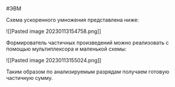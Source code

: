 #ЭВМ 

Схема ускоренного умножения представлена ниже:

![[Pasted image 20230113154758.png]]

Формирователь частичных произведений можно реализовать с помощью мультиплексора и маленькой схемы:

![[Pasted image 20230113155024.png]]

Таким образом по анализируемым разрядам получаем готовую частичную сумму.
